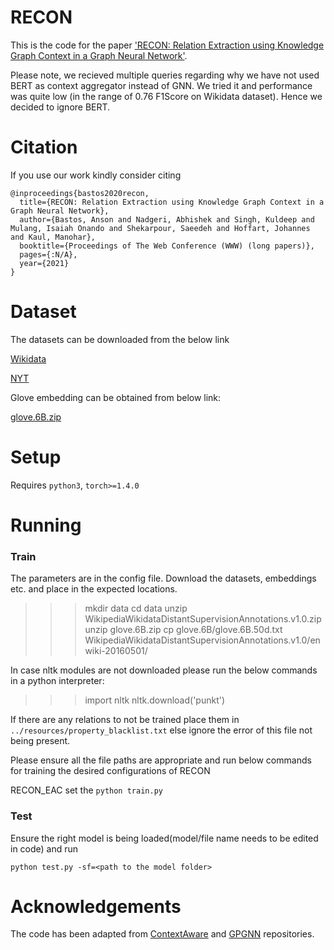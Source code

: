 # RECON
This is the code for the paper ['RECON: Relation Extraction using Knowledge Graph Context in a Graph Neural Network'](https://arxiv.org/abs/2009.08694).

Please note, we recieved multiple queries regarding why we have not used BERT as context aggregator instead of GNN. We tried it and performance was quite low (in the range of 0.76 F1Score on Wikidata dataset). Hence we decided to ignore BERT.

# Citation
If you use our work kindly consider citing

```
@inproceedings{bastos2020recon,
  title={RECON: Relation Extraction using Knowledge Graph Context in a Graph Neural Network},
  author={Bastos, Anson and Nadgeri, Abhishek and Singh, Kuldeep and Mulang, Isaiah Onando and Shekarpour, Saeedeh and Hoffart, Johannes and Kaul, Manohar},
  booktitle={Proceedings of The Web Conference (WWW) (long papers)},
  pages={:N/A},
  year={2021}
}
```

# Dataset
The datasets can be downloaded from the below link

[Wikidata](https://drive.google.com/file/d/1mmKLh6a78GVNizBoCGhs5ZMYJX2g-DIU/view?usp=sharing)

[NYT](https://drive.google.com/file/d/1VhY3i3SoLS3XZvtsk_BmpZgN5cjITlij/view?usp=sharing)

Glove embedding can be obtained from below link:

[glove.6B.zip](https://nlp.stanford.edu/data/glove.6B.zip)

# Setup
Requires `python3`, `torch>=1.4.0`

# Running
### Train

The parameters are in the config file. 
Download the datasets, embeddings etc. and place in the expected locations.

>>> mkdir data
>>> cd data
>>> unzip WikipediaWikidataDistantSupervisionAnnotations.v1.0.zip
>>> unzip glove.6B.zip
>>> cp glove.6B/glove.6B.50d.txt WikipediaWikidataDistantSupervisionAnnotations.v1.0/enwiki-20160501/


In case nltk modules are not downloaded please run the below commands in a python interpreter:
>>> import nltk
>>> nltk.download('punkt')

If there are any relations to not be trained place them in `../resources/property_blacklist.txt` else ignore the error of this file not being present.

Please ensure all the file paths are appropriate and run below commands for training the desired configurations of RECON

RECON_EAC
set the 
`python train.py`



### Test

Ensure the right model is being loaded(model/file name needs to be edited in code) and run

`python test.py -sf=<path to the model folder>`


# Acknowledgements
The code has been adapted from [ContextAware](https://github.com/UKPLab/emnlp2017-relation-extraction) and [GPGNN](https://github.com/thunlp/GP-GNN) repositories.